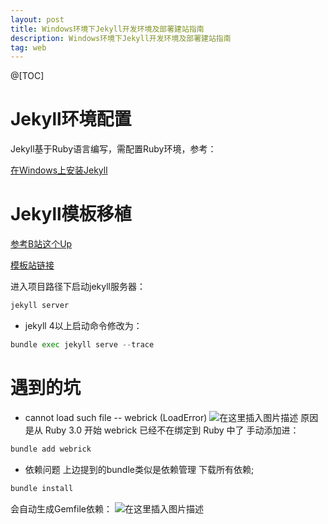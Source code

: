 ```yaml
---
layout: post
title: Windows环境下Jekyll开发环境及部署建站指南
description: Windows环境下Jekyll开发环境及部署建站指南
tag: web
---
```


@[TOC]

# Jekyll环境配置
Jekyll基于Ruby语言编写，需配置Ruby环境，参考：

[在Windows上安装Jekyll](https://www.jianshu.com/p/58e2c5ea3103)

# Jekyll模板移植
[参考B站这个Up](https://www.bilibili.com/video/BV14x411t7ZU?spm_id_from=333.337.search-card.all.click&vd_source=b7d9820ec1e3a03ce1d443c4e3520c5c)

[模板站链接](https://leopardpan.github.io/2016/10/jekyll_tutorials1/)

进入项目路径下启动jekyll服务器：

```python
jekyll server
```

* jekyll 4以上启动命令修改为：

```python
bundle exec jekyll serve --trace
```

# 遇到的坑
* cannot load such file -- webrick (LoadError)
![在这里插入图片描述](https://img-blog.csdnimg.cn/732c088348f640dd9b7bae8fddf9bc9f.png)
原因是从 Ruby 3.0 开始 webrick 已经不在绑定到 Ruby 中了
手动添加进：

```python
bundle add webrick
```

* 依赖问题
上边提到的bundle类似是依赖管理
下载所有依赖;

```python
bundle install
```
会自动生成Gemfile依赖：
![在这里插入图片描述](https://img-blog.csdnimg.cn/7b3f71b896e64b8eb5b8534db4437a7b.png)




